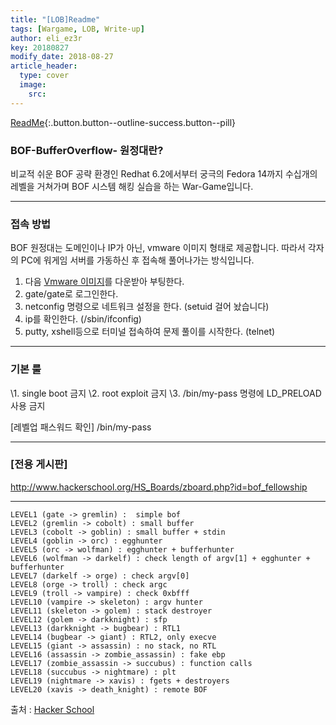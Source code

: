 ```yaml
---
title: "[LOB]Readme"
tags: [Wargame, LOB, Write-up]
author: eli_ez3r
key: 20180827
modify_date: 2018-08-27
article_header:
  type: cover
  image:
    src:
---
```


[ReadMe](#){:.button.button--outline-success.button--pill}

###  BOF-BufferOverflow- 원정대란?

비교적 쉬운 BOF 공략 환경인 Redhat 6.2에서부터 궁극의 Fedora 14까지
수십개의 레벨을 거쳐가며 BOF 시스템 해킹 실습을 하는 War-Game입니다.



-----

### 접속 방법

BOF 원정대는 도메인이나 IP가 아닌, vmware 이미지 형태로 제공합니다.
따라서 각자의 PC에 워게임 서버를 가동하신 후 접속해 풀어나가는 방식입니다.  

1. 다음 [Vmware 이미지](http://hackerschool.org/TheLordofBOF/TheLordOfTheBOF_redhat_bootable.zip)를 다운받아 부팅한다.
2. gate/gate로 로그인한다.
3. netconfig 명령으로 네트워크 설정을 한다. (setuid 걸어 놨습니다)
4. ip를 확인한다. (/sbin/ifconfig)
5. putty, xshell등으로 터미널 접속하여 문제 풀이를 시작한다. (telnet)  



-----

###   기본 룰

\1. single boot 금지
\2. root exploit 금지
\3. /bin/my-pass 명령에 LD_PRELOAD 사용 금지

[레벨업 패스워드 확인]
/bin/my-pass



-----

### [전용 게시판]

http://www.hackerschool.org/HS_Boards/zboard.php?id=bof_fellowship  



-----

```
LEVEL1 (gate -> gremlin) :  simple bof
LEVEL2 (gremlin -> cobolt) : small buffer
LEVEL3 (cobolt -> goblin) : small buffer + stdin
LEVEL4 (goblin -> orc) : egghunter
LEVEL5 (orc -> wolfman) : egghunter + bufferhunter
LEVEL6 (wolfman -> darkelf) : check length of argv[1] + egghunter + bufferhunter
LEVEL7 (darkelf -> orge) : check argv[0]
LEVEL8 (orge -> troll) : check argc
LEVEL9 (troll -> vampire) : check 0xbfff
LEVEL10 (vampire -> skeleton) : argv hunter
LEVEL11 (skeleton -> golem) : stack destroyer
LEVEL12 (golem -> darkknight) : sfp 
LEVEL13 (darkknight -> bugbear) : RTL1
LEVEL14 (bugbear -> giant) : RTL2, only execve
LEVEL15 (giant -> assassin) : no stack, no RTL
LEVEL16 (assassin -> zombie_assassin) : fake ebp
LEVEL17 (zombie_assassin -> succubus) : function calls
LEVEL18 (succubus -> nightmare) : plt
LEVEL19 (nightmare -> xavis) : fgets + destroyers
LEVEL20 (xavis -> death_knight) : remote BOF 
```

출처 : [Hacker School](https://www.hackerschool.org/HS_Boards/zboard.php?id=HS_Notice&no=1170881885)

